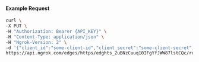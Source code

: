 <!-- Code generated for API Clients. DO NOT EDIT. -->

#### Example Request

```bash
curl \
-X PUT \
-H "Authorization: Bearer {API_KEY}" \
-H "Content-Type: application/json" \
-H "Ngrok-Version: 2" \
-d '{"client_id":"some-client-id","client_secret":"some-client-secret","enabled":true,"issuer":"https://accounts.google.com","scopes":["profile"]}' \
https://api.ngrok.com/edges/https/edghts_2uBNzCuuq10IFgYfJWW87lstCQc/routes/edghtsrt_2uBNzAo7rjTHmVWYybZH9AQQmOU/oidc
```
